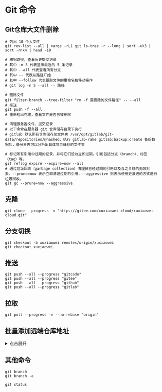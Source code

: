 # Git 命令

## Git仓库大文件删除

```shell
# 列出 10 个大文件
git rev-list --all | xargs -rL1 git ls-tree -r --long | sort -uk3 | sort -rnk4 | head -10

# 根据路径，查看历史提交记录
# 其中 -n 5 代表显示最近的 5 条记录
# 其中 --all 代表查看所有分支
# 其中 -- 代表从路径开始
# 其中 --follow 代表跟踪文件的重命名和移动操作
# git log -n 5 --all -- 路径

# 删除文件
git filter-branch --tree-filter "rm -f 要删除的文件路径" -- --all
# 推送
git push -f --all
# 重新检出克隆，查看文件是否已被删除

# 清理服务器文件、提交记录
# 以下命令在服务器 git 仓库储存目录下执行
# gitlab 默认所有仓库储存总文件夹 /var/opt/gitlab/git-data/repositories/@hashed，执行 gitlab-rake gitlab:backup:create 备份数据后，备份日志可以分析出具体项目储存的文件夹

# 标记所有引用中过期的记录，并将它们设为立即过期。引用包括分支（branch）、标签（tag）等。
git reflog expire --expire=now --all
# 通过垃圾回收（garbage collection）清理掉已经过期的引用以及与之关联的无效对象。--prune=now 表示立即清理过期的引用，--aggressive 则表示使用更激进的方式进行垃圾回收。
git gc --prune=now --aggressive
```

## 克隆

```shell
git clone --progress -v "https://gitee.com/xuxiaowei-cloud/xuxiaowei-cloud.git"
```

## 分支切换

```shell
git checkout -b xuxiaowei remotes/origin/xuxiaowei
git checkout xuxiaowei
```

## 推送

```shell
git push --all --progress "gitcode"
git push --all --progress "gitee"
git push --all --progress "github"
git push --all --progress "gitlab"
```

## 拉取

```shell
git pull --progress -v --no-rebase "origin"
```

## 批量添加远端仓库地址

<details>
<summary>点击展开</summary>
git remote add gitee https://gitee.com/xuxiaowei-cloud/xuxiaowei-cloud.git

git remote add gitlab https://gitlab.com/xuxiaowei-cloud/xuxiaowei-cloud.git

git remote add jihulab https://jihulab.com/xuxiaowei-cloud/xuxiaowei-cloud.git

git remote add github https://github.com/xuxiaowei-cloud/xuxiaowei-cloud.git

git remote add gitcode https://gitcode.net/xuxiaowei-cloud/xuxiaowei-cloud.git

git remote add gitlink https://gitlink.org.cn/xuxiaowei-cloud/xuxiaowei-cloud.git
</details>

## 其他命令

```shell
git branch
git branch -a

git status
```
